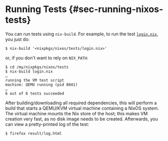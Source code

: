 # Running Tests {#sec-running-nixos-tests}

You can run tests using `nix-build`. For example, to run the test
[`login.nix`](https://github.com/NixOS/nixpkgs/blob/master/nixos/tests/login.nix),
you just do:

```ShellSession
$ nix-build '<nixpkgs/nixos/tests/login.nix>'
```

or, if you don't want to rely on `NIX_PATH`:

```ShellSession
$ cd /my/nixpkgs/nixos/tests
$ nix-build login.nix
…
running the VM test script
machine: QEMU running (pid 8841)
…
6 out of 6 tests succeeded
```

After building/downloading all required dependencies, this will perform
a build that starts a QEMU/KVM virtual machine containing a NixOS
system. The virtual machine mounts the Nix store of the host; this makes
VM creation very fast, as no disk image needs to be created. Afterwards,
you can view a pretty-printed log of the test:

```ShellSession
$ firefox result/log.html
```
